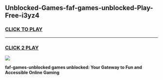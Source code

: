 
## Unblocked-Games-faf-games-unblocked-Play-Free-i3yz4
<h3>
<a href="https://premium76.site?title=faf-games-unblocked&ref=12A">CLICK TO PLAY</a></h3>
<hr>

<h3>
<a href="https://premium76.site?title=faf-games-unblocked&ref=12A">CLICK 2 PLAY</a>
  
</h3>

<a href="https://premium76.site?title=faf-games-unblocked&ref=12A"><img src="https://clearcache.store/games.png"></a>


**faf-games-unblocked games unblocked: Your Gateway to Fun and Accessible Online Gaming**
